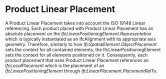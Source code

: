 Product Linear Placement
========================

A Product Linear Placement takes into account the ISO 19148 Linear referencing. Each product placed with Product Linear Placement has an absolute placement on the _IfcLinearPositioningElement_._Representation_ which is typically instantiated as an IfcAlignment with its appropriate axis geometry. Therefore, similarly to how _IfcSpatialElement_._ObjectPlacement_ sets the context for all contained elements, the IfcLinearPositioningElement sets the context for all elements positioned on it. Consequently, each product placement that uses Product Linear Placement references an _IfcLocalPlacement_ which is the placement of an _IfcLinearPositioningElement_ through _IfcLinearPlacement_._PlacementRelTo_.
